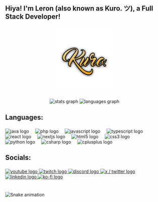 <h2 align="left">Hiya! I'm Leron (also known as Kuro. ツ), a Full Stack Developer!</h2>

###

<div align="center">
    <img height="200" src="./Kuro&apos;s_Logo_Gold.png"/>
</div>

###

<div align="center">
    <img src="https://github-readme-stats.vercel.app/api?username=KurojakiKaoru&hide_title=false&hide_rank=false&show_icons=true&include_all_commits=true&count_private=true&disable_animations=false&theme=dark&locale=en&hide_border=false" height="150" alt="stats graph"/>
    <img src="https://github-readme-stats.vercel.app/api/top-langs?username=KurojakiKaoru&locale=en&hide_title=false&layout=compact&card_width=320&langs_count=5&theme=dark&hide_border=false" height="150" alt="languages graph"/>
</div>

###

<h2 align="left">Languages:</h2>

###

<div align="left">
    <img src="https://cdn.jsdelivr.net/gh/devicons/devicon/icons/java/java-original.svg" height="30" alt="java logo"  />
    <img width="12" />
    <img src="https://cdn.jsdelivr.net/gh/devicons/devicon/icons/php/php-original.svg" height="30" alt="php logo"  />
    <img width="12" />
    <img src="https://cdn.jsdelivr.net/gh/devicons/devicon/icons/javascript/javascript-original.svg" height="30" alt="javascript logo"  />
    <img width="12" />
    <img src="https://cdn.jsdelivr.net/gh/devicons/devicon/icons/typescript/typescript-original.svg" height="30" alt="typescript logo"  />
    <img width="12" />
    <img src="https://cdn.jsdelivr.net/gh/devicons/devicon/icons/react/react-original.svg" height="30" alt="react logo"  />
    <img width="12" />
    <img src="https://cdn.jsdelivr.net/gh/devicons/devicon/icons/nextjs/nextjs-original.svg" height="30" alt="nextjs logo"  />
    <img width="12" />
    <img src="https://cdn.jsdelivr.net/gh/devicons/devicon/icons/html5/html5-original.svg" height="30" alt="html5 logo"  />
    <img width="12" />
    <img src="https://cdn.jsdelivr.net/gh/devicons/devicon/icons/css3/css3-original.svg" height="30" alt="css3 logo"  />
    <img width="12" />
    <img src="https://cdn.jsdelivr.net/gh/devicons/devicon/icons/python/python-original.svg" height="30" alt="python logo"  />
    <img width="12" />
    <img src="https://cdn.jsdelivr.net/gh/devicons/devicon/icons/csharp/csharp-original.svg" height="30" alt="csharp logo"  />
    <img width="12" />
    <img src="https://cdn.jsdelivr.net/gh/devicons/devicon/icons/cplusplus/cplusplus-original.svg" height="30" alt="cplusplus logo"  />
</div>

###

<h2 align="left">Socials:</h2>

###

<div align="left">
    <a href="https://youtube.com/KurojakiKaoru" target="_blank">
        <img src="https://img.shields.io/static/v1?message=Youtube&logo=youtube&label=&color=FF0000&logoColor=white&labelColor=&style=for-the-badge" height="35" alt="youtube logo"/>
    </a>
    <a href="https://twitch.tv/KurojakiKaoru" target="_blank">
        <img src="https://img.shields.io/static/v1?message=Twitch&logo=twitch&label=&color=9146FF&logoColor=white&labelColor=&style=for-the-badge" height="35" alt="twitch logo"/>
    </a>
    <a href="https://discord.gg/4cnDdBtzdc" target="_blank">
        <img src="https://img.shields.io/static/v1?message=Discord&logo=discord&label=&color=7289DA&logoColor=white&labelColor=&style=for-the-badge" height="35" alt="discord logo"/>
    </a>
    <a href="https://x.com/KurojakiKaoru" target="_blank">
        <img src="https://img.shields.io/static/v1?message=X / Twitter&logo=x&label=&color=3e3e3e&logoColor=white&labelColor=&style=for-the-badge" height="35" alt="x / twitter logo"/>
    </a>
    <a href="https://www.linkedin.com/in/leronhinds/" target="_blank">
    <img src="https://img.shields.io/static/v1?message=LinkedIn&logo=linkedin&label=&color=0077B5&logoColor=white&labelColor=&style=for-the-badge" height="35" alt="linkedin logo"/>
    </a>
    <a href="https://ko-fi.com/kurojakikaoru" target="_blank">
        <img src="https://img.shields.io/static/v1?message=Ko-fi&logo=ko-fi&label=&color=F16061&logoColor=white&labelColor=&style=for-the-badge" height="35" alt="ko-fi logo"/>
    </a>
</div>

###

<br clear="both">

<img src="https://raw.githubusercontent.com/KurojakiKaoru/KurojakiKaoru/output/snake.svg" alt="Snake animation" />

###